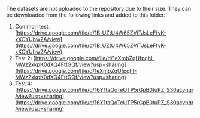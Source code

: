 The datasets are not uploaded to the repository due to their size. They can be downloaded from the following links and added to this folder:
1. Common test: [https://drive.google.com/file/d/1B_UZtU4W65ZViTJsLeFfvK-xXCYUhw2A/view](https://drive.google.com/file/d/1B_UZtU4W65ZViTJsLeFfvK-xXCYUhw2A/view)
2. Test 2: [https://drive.google.com/file/d/1eXmbZqUfpqhI-MWz2xkpK0dXQ4FttGQf/view?usp=sharing](https://drive.google.com/file/d/1eXmbZqUfpqhI-MWz2xkpK0dXQ4FttGQf/view?usp=sharing)
3. Test 4: [https://drive.google.com/file/d/16Y1taQoTeUTP5rGpB0tuPZ_S30acvnqr/view?usp=sharing](https://drive.google.com/file/d/16Y1taQoTeUTP5rGpB0tuPZ_S30acvnqr/view?usp=sharing)